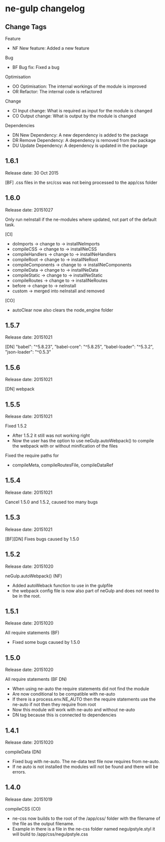 # ne-gulp changelog

## Change Tags

Feature
- NF New feature: Added a new feature

Bug
- BF Bug fix: Fixed a bug

Optimisation
- OO Optimisation: The internal workings of the module is improved 
- OR Refactor: The internal code is refactored

Change
- CI Input change: What is required as input for the module is changed
- CO Output change: What is output by the module is changed

Dependencies
- DN New Dependency: A new dependency is added to the package
- DR Remove Dependency: A  dependency is removed from the package
- DU Update Dependency: A dependency is updated in the package

## 1.6.1

Release date: 30 Oct 2015

[BF] .css files in the src/css was not being processed to the app/css folder

## 1.6.0

Release date: 20151027

Only run neInstall if the ne-modules where updated, not part of the default task.

[CI] 
- doImports -> change to -> installNeImports
- compileCSS -> change to -> installNeCSS
- compileHandlers -> change to -> installNeHandlers
- compileRoot -> change to -> installNeRoot
- compileComponents -> change to -> installNeComponents
- compileData -> change to -> installNeData
- compileStatic -> change to -> installNeStatic
- compileRoutes -> change to -> installNeRoutes
- before -> change to -> neInstall
- custom -> merged into neInstall and removed 

[CO]
- autoClear now also clears the node_engine folder


## 1.5.7

Release date: 20151021

[DN]
"babel": "^5.8.23",
"babel-core": "^5.8.25",
"babel-loader": "^5.3.2",
"json-loader": "^0.5.3"


## 1.5.6

Release date: 20151021

[DN]
webpack


## 1.5.5

Release date: 20151021

Fixed 1.5.2
- After 1.5.2 it still was not working right
- Now the user has the option to use neGulp.autoWebpack() to compile the webpack with or without minification of the files 

Fixed the require paths for
- compileMeta, compileRoutesFile, compileDataRef


## 1.5.4

Release date: 20151021

Cancel 1.5.0 and 1.5.2, caused too many bugs


## 1.5.3

Release date: 20151021

[BF][DN]
Fixes bugs caused by 1.5.0


## 1.5.2

Release date: 20151020

neGulp.autoWebpack() (NF)
- Added autoWeback function to use in the gulpfile
- the webpack config file is now also part of neGulp and does not need to be in the root.


## 1.5.1

Release date: 20151020

All require statements (BF)
- Fixed some bugs caused by 1.5.0


## 1.5.0

Release date: 20151020

All require statements (BF DN)
- When using ne-auto the require statements did not find the module
- Are now conditional to be compatible with ne-auto
- If there is a process.env.NE_AUTO then the require statements use the ne-auto if not then they require from root
- Now this module will work with ne-auto and without ne-auto
- DN tag because this is connected to dependencies 


## 1.4.1

Release date: 20151020

compileData (DN)
- Fixed bug with ne-auto. The ne-data test file now requires from ne-auto.
- If ne auto is not installed the modules will not be found and there will be errors.

## 1.4.0

Release date: 20151019

compileCSS (CO)
- ne-css now builds to the root of the /app/css/ folder with the filename of the file as the output filename. 
- Example in there is a file in the ne-css folder named negulpstyle.styl it will build to /app/css/negulpstyle.css

